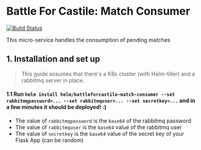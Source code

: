 # Battle For Castile: Match Consumer

[![Build Status](https://dev.azure.com/javidgon/Battleforcastile/_apis/build/status/battleforcastile.battleforcastile-match-consumer?branchName=master)](https://dev.azure.com/javidgon/Battleforcastile/_build/latest?definitionId=5&branchName=master)

This micro-service handles the consumption of pending matches
## 1. Installation and set up

> This guide assumes that there's a K8s cluster (with Helm-tiller) and a rabbitmq server in place.

#### 1.1 Run `helm install helm/battleforcastile-match-consumer --set rabbitmqpassword=... --set rabbitmquser=... --set secretkey=...` and in a few minutes it should be deployed! :)

* The value of `rabbitmqpassword` is the `base64` of the rabbitmq password
* The value of `rabbitmquser` is the `base64` value of the rabbitmq user
* The value of `secretkey` is the `base64` value of the secret key of your Flask App (can be random)
